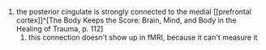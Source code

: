 1. the posterior cingulate is strongly connected to the medial [[prefrontal cortex]]^[The Body Keeps the Score: Brain, Mind, and Body in the Healing of Trauma, p. 112]
	1. this connection doesn't show up in fMRI, because it can't measure it